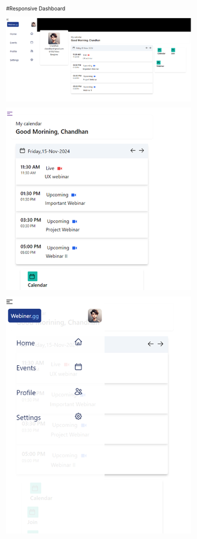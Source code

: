 #Responsive Dashboard

![page](https://github.com/chandhan12/dashboard/blob/main/photos/Screenshot%202024-11-15%20235405.png)

![sidebar](https://github.com/chandhan12/dashboard/blob/main/photos/Screenshot%202024-11-15%20235443.png)

![close](https://github.com/chandhan12/dashboard/blob/main/photos/Screenshot%202024-11-15%20235459.png)
